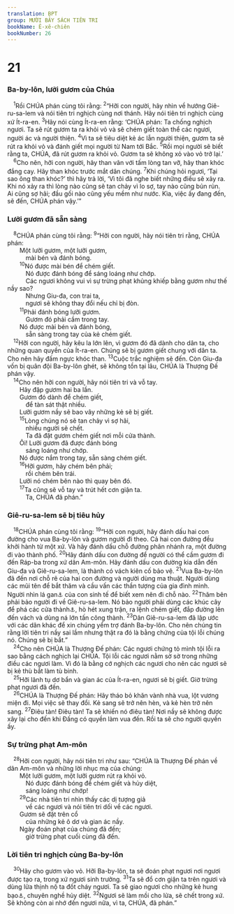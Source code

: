 ```yaml
---
translation: BPT
group: MƯỜI BẢY SÁCH TIÊN TRI
bookName: Ê-xê-chiên 
bookNumber: 26
---
```


<div class="title"><h1>21</h1><h3>Ba-by-lôn, lưỡi gươm của Chúa</h3></div>
<span class="verse exe_21_1"> <sup>1</sup>Rồi CHÚA phán cùng tôi rằng:</span>
<span class="verse exe_21_2"><sup>2</sup>“Hỡi con người, hãy nhìn về hướng Giê-ru-sa-lem và nói tiên tri nghịch cùng nơi thánh. Hãy nói tiên tri nghịch cùng xứ Ít-ra-en.</span>
<span class="verse exe_21_3"><sup>3</sup>Hãy nói cùng Ít-ra-en rằng: ‘CHÚA phán: Ta chống nghịch ngươi. Ta sẽ rút gươm ta ra khỏi vỏ và sẽ chém giết toàn thể các ngươi, người ác và người thiện.</span>
<span class="verse exe_21_4"><sup>4</sup>Vì ta sẽ tiêu diệt kẻ ác lẫn người thiện, gươm ta sẽ rút ra khỏi vỏ và đánh giết mọi người từ Nam tới Bắc.</span>
<span class="verse exe_21_5"><sup>5</sup>Rồi mọi người sẽ biết rằng ta, CHÚA, đã rút gươm ra khỏi vỏ. Gươm ta sẽ không xỏ vào vỏ trở lại.’<br/></span>
<span class="verse exe_21_6"> <sup>6</sup>Cho nên, hỡi con người, hãy than vãn với tấm lòng tan vỡ, hãy than khóc đắng cay. Hãy than khóc trước mắt dân chúng.</span>
<span class="verse exe_21_7"><sup>7</sup>Khi chúng hỏi ngươi, ‘Tại sao ông than khóc?’ thì hãy trả lời, ‘Vì tôi đã nghe biết những điều sẽ xảy ra. Khi nó xảy ra thì lòng nào cũng sẽ tan chảy vì lo sợ, tay nào cũng bủn rủn. Ai cũng sợ hãi; đầu gối nào cũng yếu mềm như nước. Kìa, việc ấy đang đến, sẽ đến, CHÚA phán vậy.’”<br/></span>
<div class="title"><h3>Lưỡi gươm đã sẵn sàng</h3></div>
<span class="verse exe_21_8"> <sup>8</sup>CHÚA phán cùng tôi rằng:</span>
<span class="verse exe_21_9"><sup>9</sup>“Hỡi con người, hãy nói tiên tri rằng, CHÚA phán:<br/>  Một lưỡi gươm, một lưỡi gươm,<br/>   mài bén và đánh bóng.<br/></span>
<span class="verse exe_21_10">  <sup>10</sup>Nó được mài bén để chém giết.<br/>   Nó được đánh bóng để sáng loáng như chớp.<br/>   Các ngươi không vui vì sự trừng phạt khủng khiếp bằng gươm như thế nầy sao?<br/>   Nhưng Giu-đa, con trai ta,<br/>   ngươi sẽ không thay đổi nếu chỉ bị đòn.<br/></span>
<span class="verse exe_21_11">  <sup>11</sup>Phải đánh bóng lưỡi gươm.<br/>   Gươm đó phải cầm trong tay.<br/>  Nó được mài bén và đánh bóng,<br/>   sẵn sàng trong tay của kẻ chém giết.<br/></span>
<span class="verse exe_21_12"> <sup>12</sup>Hỡi con người, hãy kêu la lớn lên, vì gươm đó đã dành cho dân ta, cho những quan quyền của Ít-ra-en. Chúng sẽ bị gươm giết chung với dân ta. Cho nên hãy đấm ngực khóc than.</span>
<span class="verse exe_21_13"><sup>13</sup>Cuộc trắc nghiệm sẽ đến. Còn Giu-đa vốn bị quân đội Ba-by-lôn ghét, sẽ không tồn tại lâu, CHÚA là Thượng Đế phán vậy.<br/></span>
<span class="verse exe_21_14"> <sup>14</sup>Cho nên hỡi con người, hãy nói tiên tri và vỗ tay.<br/>  Hãy đập gươm hai ba lần.<br/>  Gươm đó dành để chém giết,<br/>   để tàn sát thật nhiều.<br/>  Lưỡi gươm nầy sẽ bao vây những kẻ sẽ bị giết.<br/></span>
<span class="verse exe_21_15">  <sup>15</sup>Lòng chúng nó sẽ tan chảy vì sợ hãi,<br/>   nhiều người sẽ chết.<br/>   Ta đã đặt gươm chém giết nơi mỗi cửa thành.<br/>  Ôi! Lưỡi gươm đã được đánh bóng<br/>   sáng loáng như chớp.<br/>  Nó được nắm trong tay, sẵn sàng chém giết.<br/></span>
<span class="verse exe_21_16">  <sup>16</sup>Hỡi gươm, hãy chém bên phải;<br/>   rồi chém bên trái.<br/>  Lưỡi nó chém bên nào thì quay bên đó.<br/></span>
<span class="verse exe_21_17">  <sup>17</sup>Ta cũng sẽ vỗ tay và trút hết cơn giận ta.<br/>   Ta, CHÚA đã phán.”<br/></span>
<div class="title"><h3>Giê-ru-sa-lem sẽ bị tiêu hủy</h3></div>
<span class="verse exe_21_18"> <sup>18</sup>CHÚA phán cùng tôi rằng:</span>
<span class="verse exe_21_19"><sup>19</sup>“Hỡi con người, hãy đánh dấu hai con đường cho vua Ba-by-lôn và gươm người đi theo. Cả hai con đường đều khởi hành từ một xứ. Và hãy đánh dấu chỗ đường phân nhánh ra, một đường đi vào thành phố.</span>
<span class="verse exe_21_20"><sup>20</sup>Hãy đánh dấu con đường để người có thể cầm gươm đi đến Ráp-ba trong xứ dân Am-môn. Hãy đánh dấu con đường kia dẫn đến Giu-đa và Giê-ru-sa-lem, là thành có vách kiên cố bảo vệ.</span>
<span class="verse exe_21_21"><sup>21</sup>Vua Ba-by-lôn đã đến nơi chỗ rẽ của hai con đường và người dùng ma thuật. Người dùng các mũi tên để bắt thăm và cầu vấn các thần tượng của gia đình mình. Người nhìn lá gan<a data-toggle="tooltip" data-placement="bottom" title="Người thời xưa tin rằng các thần giả dùng những thứ nầy để tiên đoán tương lai.">⚓</a> của con sinh tế để biết xem nên đi chỗ nào.</span>
<span class="verse exe_21_22"><sup>22</sup>Thăm bên phải bảo người đi về Giê-ru-sa-lem. Nó bảo người phải dùng các khúc cây để phá các cửa thành<a data-toggle="tooltip" data-placement="bottom" title="Những khúc gỗ nặng mà binh sĩ dùng để chọc thủng cửa thành hay vách thành.">⚓</a>, hò hét xung trận, ra lệnh chém giết, đắp đường lên đến vách và dùng ná lớn tấn công thành.</span>
<span class="verse exe_21_23"><sup>23</sup>Dân Giê-ru-sa-lem đã lập ước với các dân khác để xin chúng yểm trợ đánh Ba-by-lôn. Cho nên chúng tin rằng lời tiên tri nầy sai lầm nhưng thật ra đó là bằng chứng của tội lỗi chúng nó. Chúng sẽ bị bắt.”<br/></span>
<span class="verse exe_21_24"> <sup>24</sup>Cho nên CHÚA là Thượng Đế phán: Các ngươi chứng tỏ mình tội lỗi ra sao bằng cách nghịch lại CHÚA. Tội lỗi các ngươi nằm sờ sờ trong những điều các ngươi làm. Vì đó là bằng cớ nghịch các ngươi cho nên các ngươi sẽ bị kẻ thù bắt làm tù binh.<br/></span>
<span class="verse exe_21_25"> <sup>25</sup>Hỡi lãnh tụ dơ bẩn và gian ác của Ít-ra-en, ngươi sẽ bị giết. Giờ trừng phạt ngươi đã đến.<br/></span>
<span class="verse exe_21_26"> <sup>26</sup>CHÚA là Thượng Đế phán: Hãy tháo bỏ khăn vành nhà vua, lột vương miện đi. Mọi việc sẽ thay đổi. Kẻ sang sẽ trở nên hèn, và kẻ hèn trở nên sang.</span>
<span class="verse exe_21_27"><sup>27</sup>Điêu tàn! Điêu tàn! Ta sẽ khiến nó điêu tàn! Nơi nầy sẽ không được xây lại cho đến khi Đấng có quyền làm vua đến. Rồi ta sẽ cho người quyền ấy.<br/></span>
<div class="title"><h3>Sự trừng phạt Am-môn</h3></div>
<span class="verse exe_21_28"> <sup>28</sup>Hỡi con người, hãy nói tiên tri như sau: “CHÚA là Thượng Đế phán về dân Am-môn và những lời nhục mạ của chúng:<br/>  Một lưỡi gươm, một lưỡi gươm rút ra khỏi vỏ.<br/>   Nó được đánh bóng để chém giết và hủy diệt,<br/>   sáng loáng như chớp!<br/></span>
<span class="verse exe_21_29">  <sup>29</sup>Các nhà tiên tri nhìn thấy các dị tượng giả<br/>   về các ngươi và nói tiên tri dối về các ngươi.<br/>  Gươm sẽ đặt trên cổ<br/>   của những kẻ ô dơ và gian ác nầy.<br/>  Ngày đoán phạt của chúng đã đến;<br/>   giờ trừng phạt cuối cùng đã đến.<br/></span>
<div class="title"><h3>Lời tiên tri nghịch cùng Ba-by-lôn</h3></div>
<span class="verse exe_21_30"> <sup>30</sup>Hãy cho gươm vào vỏ. Hỡi Ba-by-lôn, ta sẽ đoán phạt ngươi nơi ngươi được tạo ra, trong xứ ngươi sinh trưởng.</span>
<span class="verse exe_21_31"><sup>31</sup>Ta sẽ đổ cơn giận ta trên ngươi và dùng lửa thịnh nộ ta đốt cháy ngươi. Ta sẽ giao ngươi cho những kẻ hung bạo<a data-toggle="tooltip" data-placement="bottom" title="Đây là một lối chơi chữ. Chữ nầy trong tiếng Hê-bơ-rơ nghe như, “đốt cháy.”">⚓</a>, chuyên nghề hủy diệt.</span>
<span class="verse exe_21_32"><sup>32</sup>Ngươi sẽ làm mồi cho lửa, sẽ chết trong xứ. Sẽ không còn ai nhớ đến ngươi nữa, vì ta, CHÚA, đã phán.”<br/></span>
